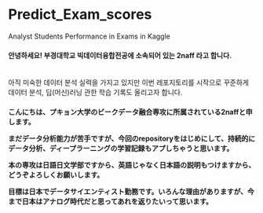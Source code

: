 # Predict_Exam_scores
Analyst Students Performance in Exams in Kaggle

<h4> 안녕하세요! 부경대학교 빅데이터융합전공에 소속되어 있는 2naff 라고 합니다. </h4> </br>
아직 미숙한 데이터 분석 실력을 가지고 있지만 이번 레포지토리를 시작으로 꾸준하게 데이터 분석, 딥(머신)러닝 관한 학습 기록도 올리고자 합니다. </br>


<h4>こんにちは、プキョン大学のビークデータ融合専攻に所属されている2naffと申します。　


まだデータ分析能力が苦手ですが、今回のrepositoryをはじめにして、持続的にデータ分析、ディープラーニングの学習記録もアプしちゃうと思います。


本の専攻は日語日文学部ですから、英語じゃなく日本語の説明もつけますから、どうぞよろしくお願いします。

目標は日本でデータサイエンティスト勤務です。いろんな理由がありますが、今まで日本はアナログ時代だと思ってあれを返りたいって思います。

